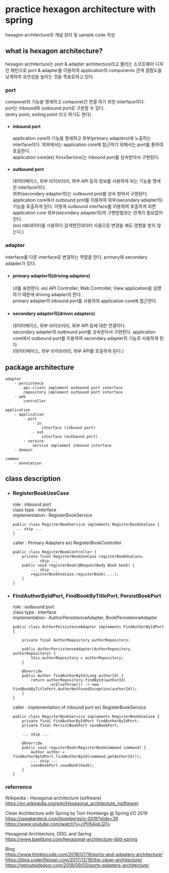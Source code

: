 # practice hexagon architecture with spring
hexagon architecture의 개념 정리 및 sample code 작성

## what is hexagon architecture?
hexagon architecture는 port & adapter architecture라고 불리는 소프트웨어 디자인 패턴으로 port & adapter를 이용하여 application의 components 관계 결합도를 낮게하여 유연성을 높이는 것을 목표로하고 있다. 

### port
componet의 기능을 명세하고 componet간 연결 하기 위한 interface이다.   
port는 inbound와 outbound port로 구분할 수 있다.    
(entry point, exiting point 라고 하기도 한다)   

- #### inbound port   
   application core의 기능을 명세하고 외부(primary adapters)에 노출하는 interface이다. 외부에서는 application core에 접근하기 위해서는 port를 통하여 호출한다.   
   application core(ex) XxxxService)는 inbound port를 상속받아서 구현된다.   

- #### outbound port  
   데이터베이스, 외부 라이브러리, 외부 API 등의 정보를 사용하게 되는 기능을 명세한 interface이다.    
   외부(secondary adapter의)는 outbound prot를 상속 받아서 구현된다.   
   application core에서 outbound prot를 이용하여 외부(secondary adapter의)기능을 호출하게 된다. 이렇게 outbound interface를 이용하여 호출하게 되면 application core 외부(secondary adapter의)의 구현방법과는 관계가 필요없어진다.   
   (ex) rdb데이터를 사용하다 검색엔진데이터 사용으로 변경을 해도 영향을 받지 않는다.)   

### adapter
interface를 다른 interface로 변경하는 역할을 한다. primary와 secondary adapter가 있다.

- #### primary adapter의(driving adapters)
   UI를 표현한다. ex) API Controller, Web Controller, View 
   application을 실행하기 때문에 driving adapter의 한다.   
   primary adapter의 inbound port를 사용하여 application core에 접근한다.

- #### secondary adapter의(driven adapters)
   데이터베이스, 외부 라이브러리, 외부 API 등에 대한 연결이다.   
   secondary adapter의 outbound port를 상속받아서 구현한다.
   application core에서 outbound port를 이용하여 secondary adapter의 기능르 사용하게 된다.   
   (데이터베이스, 외부 라이브러리, 외부 API를 호출하게 된다.)
   

## package architecture
```
adapter   
    - persistence   
        api-client implement outbound port interface
        repository implement outbound port interface
    - web
        controller

application
    - application
        - port
            - in
                interface (inbound port)
            - out
                interface (outbound port)
        - service
            service implement inbound interface
    - domain

common
    - annotation
```

## class description

- ### RegisterBookUseCase
   role : inbound port   
   class type : interface   
   implementation : RegisterBookService   
   ```
   public class RegisterBookService implements RegisterBookUseCase {
    ... skip ...
   }
   ```
   caller : Primary Adapters ex) RegisterBookController   
   ```
   public class RegisterBookController {
       private final RegisterBookUseCase registerBookUseCase;
           ... skip ...
       public void registerBook(@RequestBody Book book) {
           ... skip ...
           registerBookUseCase.registerBook(....);
       }
   }
   ```

- ### FindAuthorByIdPort, FindBookByTitlePort, PersistBookPort
   role : outbound port   
   class type : interface   
   implementation : AuthorPersistenceAdapter, BookPersistenceAdapter   
   ```
   public class AuthorPersistenceAdapter implements FindAuthorByIdPort {
   
       private final AuthorRepository authorRepository;
   
       public AuthorPersistenceAdapter(AuthorRepository authorRepository) {
           this.authorRepository = authorRepository;
       }
   
       @Override
       public Author findAuthorById(Long authorId) {
           return authorRepository.findById(authorId)
                   .orElseThrow(() -> new FindBookByTitlePort.AuthorNotFoundException(authorId));
       }
   }
   ```
   caller : implementation of inbound port ex) RegisterBookService   
   ```
   public class RegisterBookService implements RegisterBookUseCase {
       private final FindAuthorByIdPort findAuthorByIdPort;
       private final PersistBookPort saveBookPort;
       
       ... skip ...
       
       @Override
       public void registerBook(RegisterBookCommand command) {
           Author author = findAuthorByIdPort.findAuthorById(command.getAuthorId());
           ... skip ...
           saveBookPort.saveBook(book);
       }
   }
   ```

### referrence   
Wikipedia - Hexagonal architecture (software)   
<https://en.wikipedia.org/wiki/Hexagonal_architecture_(software)>   

Clean Architecture with Spring by Tom Hombergs @ Spring I/O 2019   
<https://speakerdeck.com/thombergs/o-2019?slide=39>   
<https://www.youtube.com/watch?v=cPH5AiqLQTo>   

Hexagonal Architecture, DDD, and Spring      
<https://www.baeldung.com/hexagonal-architecture-ddd-spring>   

Blog   
<https://www.thinktocode.com/2018/07/19/ports-and-adapters-architecture/>   
<https://blog.coderifleman.com/2017/12/18/the-clean-architecture/>   
<https://getoutsidedoor.com/2018/09/03/ports-adapters-architecture/>

